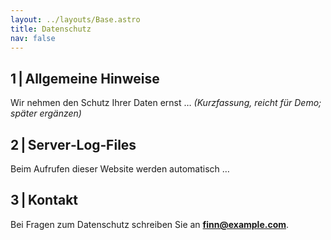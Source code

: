 ```yaml
---
layout: ../layouts/Base.astro
title: Datenschutz
nav: false
---
```


## 1 | Allgemeine Hinweise  
Wir nehmen den Schutz Ihrer Daten ernst … *(Kurzfassung, reicht für Demo; später ergänzen)*

## 2 | Server‑Log‑Files  
Beim Aufrufen dieser Website werden automatisch …

## 3 | Kontakt  
Bei Fragen zum Datenschutz schreiben Sie an **finn@example.com**.
